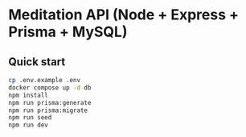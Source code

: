 # Meditation API (Node + Express + Prisma + MySQL)

## Quick start
```bash
cp .env.example .env
docker compose up -d db
npm install
npm run prisma:generate
npm run prisma:migrate
npm run seed
npm run dev
```
